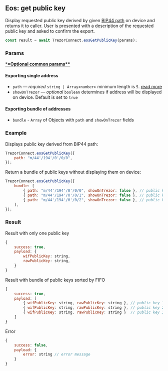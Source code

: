 ## Eos: get public key

Display requested public key derived by given [BIP44 path](path.md) on device and returns it to caller.
User is presented with a description of the requested public key and asked to confirm the export.

```javascript
const result = await TrezorConnect.eosGetPublicKey(params);
```

### Params

[\***\*Optional common params\*\***](commonParams.md)

#### Exporting single address

-   `path` — _required_ `string | Array<number>` minimum length is `5`. [read more](path.md)
-   `showOnTrezor` — _optional_ `boolean` determines if address will be displayed on device. Default is set to `true`

#### Exporting bundle of addresses

-   `bundle` - `Array` of Objects with `path` and `showOnTrezor` fields

### Example

Displays public key derived from BIP44 path:

```javascript
TrezorConnect.eosGetPublicKey({
    path: "m/44'/194'/0'/0/0",
});
```

Return a bundle of public keys without displaying them on device:

```javascript
TrezorConnect.eosGetPublicKey({
    bundle: [
        { path: "m/44'/194'/0'/0/0", showOnTrezor: false }, // public key 1
        { path: "m/44'/194'/0'/0/1", showOnTrezor: false }, // public key 2
        { path: "m/44'/194'/0'/0/2", showOnTrezor: false }, // public key 3
    ],
});
```

### Result

Result with only one public key

```javascript
{
    success: true,
    payload: {
        wifPublicKey: string,
        rawPublicKey: string,
    }
}
```

Result with bundle of public keys sorted by FIFO

```javascript
{
    success: true,
    payload: [
        { wifPublicKey: string, rawPublicKey: string }, // public key 1
        { wifPublicKey: string, rawPublicKey: string }, // public key 2
        { wifPublicKey: string, rawPublicKey: string }  // public key 3
    ]
}
```

Error

```javascript
{
    success: false,
    payload: {
        error: string // error message
    }
}
```
